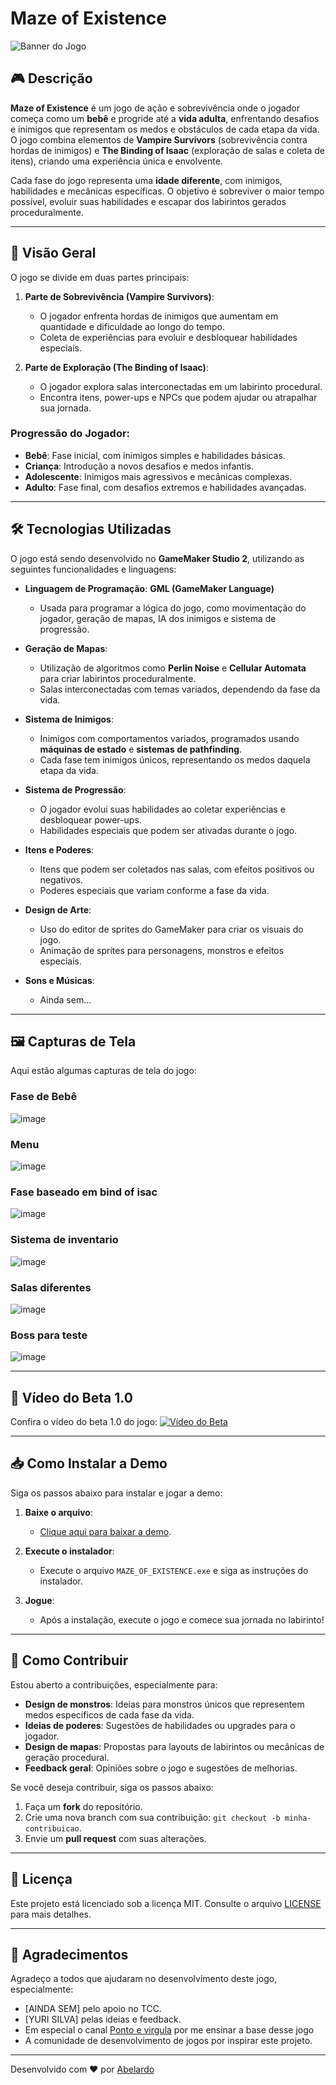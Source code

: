 # Maze of Existence

![Banner do Jogo](/screenshots/banner.png) <!-- Adicione um banner visual aqui -->

## 🎮 Descrição

**Maze of Existence** é um jogo de ação e sobrevivência onde o jogador começa como um **bebê** e progride até a **vida adulta**, enfrentando desafios e inimigos que representam os medos e obstáculos de cada etapa da vida. O jogo combina elementos de **Vampire Survivors** (sobrevivência contra hordas de inimigos) e **The Binding of Isaac** (exploração de salas e coleta de itens), criando uma experiência única e envolvente.

Cada fase do jogo representa uma **idade diferente**, com inimigos, habilidades e mecânicas específicas. O objetivo é sobreviver o maior tempo possível, evoluir suas habilidades e escapar dos labirintos gerados proceduralmente.

---

## 🚀 Visão Geral

O jogo se divide em duas partes principais:
1. **Parte de Sobrevivência (Vampire Survivors)**:
   - O jogador enfrenta hordas de inimigos que aumentam em quantidade e dificuldade ao longo do tempo.
   - Coleta de experiências para evoluir e desbloquear habilidades especiais.

2. **Parte de Exploração (The Binding of Isaac)**:
   - O jogador explora salas interconectadas em um labirinto procedural.
   - Encontra itens, power-ups e NPCs que podem ajudar ou atrapalhar sua jornada.

### Progressão do Jogador:
- **Bebê**: Fase inicial, com inimigos simples e habilidades básicas.
- **Criança**: Introdução a novos desafios e medos infantis.
- **Adolescente**: Inimigos mais agressivos e mecânicas complexas.
- **Adulto**: Fase final, com desafios extremos e habilidades avançadas.

---

## 🛠️ Tecnologias Utilizadas

O jogo está sendo desenvolvido no **GameMaker Studio 2**, utilizando as seguintes funcionalidades e linguagens:

- **Linguagem de Programação**: **GML (GameMaker Language)**
  - Usada para programar a lógica do jogo, como movimentação do jogador, geração de mapas, IA dos inimigos e sistema de progressão.

- **Geração de Mapas**:
  - Utilização de algoritmos como **Perlin Noise** e **Cellular Automata** para criar labirintos proceduralmente.
  - Salas interconectadas com temas variados, dependendo da fase da vida.

- **Sistema de Inimigos**:
  - Inimigos com comportamentos variados, programados usando **máquinas de estado** e **sistemas de pathfinding**.
  - Cada fase tem inimigos únicos, representando os medos daquela etapa da vida.

- **Sistema de Progressão**:
  - O jogador evolui suas habilidades ao coletar experiências e desbloquear power-ups.
  - Habilidades especiais que podem ser ativadas durante o jogo.

- **Itens e Poderes**:
  - Itens que podem ser coletados nas salas, com efeitos positivos ou negativos.
  - Poderes especiais que variam conforme a fase da vida.

- **Design de Arte**:
  - Uso do editor de sprites do GameMaker para criar os visuais do jogo.
  - Animação de sprites para personagens, monstros e efeitos especiais.

- **Sons e Músicas**:
  - Ainda sem...

---

## 🖼️ Capturas de Tela

Aqui estão algumas capturas de tela do jogo:

### Fase de Bebê
![image](https://github.com/user-attachments/assets/b6372f51-8244-496b-998f-5966677b421b)

### Menu
![image](https://github.com/user-attachments/assets/a13904ce-7bc9-4eb4-96d2-8d5aa55fef38)


### Fase baseado em bind of isac
![image](https://github.com/user-attachments/assets/07e3eddf-bed3-4805-9d1e-a376126ff0e1)

### Sistema de inventario
![image](https://github.com/user-attachments/assets/a8afa62a-3d5c-4d02-9308-887a18528989)


### Salas diferentes
![image](https://github.com/user-attachments/assets/05684f47-4d92-490f-86c3-a692c71e709e)


### Boss para teste
![image](https://github.com/user-attachments/assets/48aa86db-da06-4be0-8e07-705f7cdc0356)



---

## 🎥 Vídeo do Beta 1.0

Confira o vídeo do beta 1.0 do jogo:
[![Vídeo do Beta](https://img.youtube.com/vi/3z6gc9FB7dg/0.jpg)](https://www.youtube.com/watch?v=3z6gc9FB7dg&t=28s)

---

## 📥 Como Instalar a Demo

Siga os passos abaixo para instalar e jogar a demo:

1. **Baixe o arquivo**:
   - [Clique aqui para baixar a demo](https://drive.google.com/file/d/13MptVvlLx8gzgrO_MtDW82ynJM82T_KS/view?usp=sharing).

2. **Execute o instalador**:
   - Execute o arquivo `MAZE_OF_EXISTENCE.exe` e siga as instruções do instalador.

3. **Jogue**:
   - Após a instalação, execute o jogo e comece sua jornada no labirinto!

---

## 🤝 Como Contribuir

Estou aberto a contribuições, especialmente para:
- **Design de monstros**: Ideias para monstros únicos que representem medos específicos de cada fase da vida.
- **Ideias de poderes**: Sugestões de habilidades ou upgrades para o jogador.
- **Design de mapas**: Propostas para layouts de labirintos ou mecânicas de geração procedural.
- **Feedback geral**: Opiniões sobre o jogo e sugestões de melhorias.

Se você deseja contribuir, siga os passos abaixo:

1. Faça um **fork** do repositório.
2. Crie uma nova branch com sua contribuição: `git checkout -b minha-contribuicao`.
3. Envie um **pull request** com suas alterações.

---

## 📄 Licença

Este projeto está licenciado sob a licença MIT. Consulte o arquivo [LICENSE](LICENSE) para mais detalhes.

---

## 🙌 Agradecimentos

Agradeço a todos que ajudaram no desenvolvimento deste jogo, especialmente:
- [AINDA SEM] pelo apoio no TCC.
- [YURI SILVA] pelas ideias e feedback.
- Em especial o canal [Ponto e virgula](https://www.youtube.com/c/PontoeVírgulaOficial) por me ensinar a base desse jogo
- A comunidade de desenvolvimento de jogos por inspirar este projeto.

---

Desenvolvido com ❤️ por [Abelardo](https://github.com/Abelardo-Matheus)
